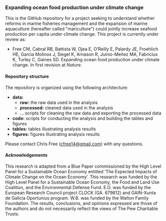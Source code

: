 ### Expanding ocean food production under climate change

This is the GitHub repository for a project seeking to understand whether reforms in marine fisheries management and the expansion of marine aquaculture (hereafter called "mariculture") could jointly increase seafood production per capita under climate change. This project is currently under review as: 

* Free CM, Cabral RB, Battista W, Ojea E, O’Reilly E, Palardy JE, Froehlich HE, Garcia Molinos J, Siegel K, Arnason R, Juinio-Meñez MA, Fabricius K, Turley C, Gaines SD. Expanding ocean food production under climate change. In first revision at *Nature*.


#### Repository structure

The repository is organized using the following architecture:

* **data:**
  + **raw:** the raw data used in the analysis
  + **processed:** cleaned data used in the analysis
  + ... scripts for cleaning the raw data and exporting the processed data
* **code:** scripts for conducting the analysis and building the tables and figures
* **tables:** tables illustrating analysis results
* **figures:** figures illustrating analysis results

Please contact Chris Free (cfree14@gmail.com) with any questions.


#### Acknowledgements

This research is adapted from a Blue Paper commissioned by the High Level Panel for a Sustainable Ocean Economy entitled ‘The Expected Impacts of Climate Change on the Ocean Economy’. This research was funded by the High Level Panel for a Sustainable Ocean Economy, the Food and Land Use Coalition, and the Environmental Defense Fund. E.O. was funded by the European Research Council project CLOCK (GA. 679812) and GAIN-Xunta de Galicia Oportunius program. W.B. was funded by the Walton Family Foundation. The results, conclusions, and opinions expressed are those of the authors and do not necessarily reflect the views of The Pew Charitable Trusts.
